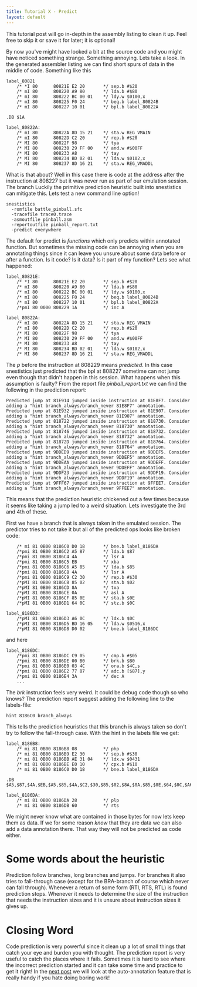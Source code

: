 ```yaml
---
title: Tutorial X - Predict
layout: default
---
```

This tutorial post will go in-depth in the assembly listing to clean it up. Feel free to skip it or save it for later; it is optional!

By now you've might have looked a bit at the source code and you might have noticed something strange. Something annoying. Lets take a look.
In the generated assembler listing we can find short spurs of data in the middle of code. Something like this
~~~~~~~~~~~~~~~~
label_80821
    /* *I 80      80821E E2 20       */ sep.b #$20
    /* mI 80      808220 A9 80       */ lda.b #$80
    /* mI 80      808222 BC 00 01    */ ldy.w $0100,x
    /* mI 80      808225 F0 24       */ beq.b label_80824B
    /* mI 80      808227 10 01       */ bpl.b label_80822A

.DB $1A

label_80822A:
    /* mI 80      80822A 8D 15 21    */ sta.w REG_VMAIN
    /* mI 80      80822D C2 20       */ rep.b #$20
    /* MI 80      80822F 98          */ tya
    /* MI 80      808230 29 FF 00    */ and.w #$00FF
    /* MI 80      808233 A8          */ tay
    /* MI 80      808234 BD 02 01    */ lda.w $0102,x
    /* MI 80      808237 8D 16 21    */ sta.w REG_VMADDL
~~~~~~~~~~~~~~~~
What is that about? Well in this case there is code at the address after the instruction at 808227 but it was never run as part of our emulation session. The branch Luckily the primitive prediction heuristic built into snestistics can mitigate this. Lets test a new command line option!
~~~~~~~~~~~~~~~~
snestistics
  -romfile battle_pinball.sfc
  -tracefile trace0.trace
  -asmoutfile pinball.asm
  -reportoutfile pinball_report.txt
  -predict everywhere
~~~~~~~~~~~~~~~~
The default for predict is *functions* which only predicts within annotated function. But sometimes the missing code can be annoying when you are annotating things since it can leave you unsure about some data before or after a function. Is it code? Is it data? Is it part of my function? Lets see what happened:
~~~~~~~~~~~~~~~~
label_80821E:
    /* *I 80      80821E E2 20       */ sep.b #$20
    /* mI 80      808220 A9 80       */ lda.b #$80
    /* mI 80      808222 BC 00 01    */ ldy.w $0100,x
    /* mI 80      808225 F0 24       */ beq.b label_80824B
    /* mI 80      808227 10 01       */ bpl.b label_80822A
    /*pmI 80 0000 808229 1A          */ inc A

label_80822A:
    /* mI 80      80822A 8D 15 21    */ sta.w REG_VMAIN
    /* mI 80      80822D C2 20       */ rep.b #$20
    /* MI 80      80822F 98          */ tya
    /* MI 80      808230 29 FF 00    */ and.w #$00FF
    /* MI 80      808233 A8          */ tay
    /* MI 80      808234 BD 02 01    */ lda.w $0102,x
    /* MI 80      808237 8D 16 21    */ sta.w REG_VMADDL
~~~~~~~~~~~~~~~~
The *p* before the instruction at 808229 means *predicted*. In this case snestistics just predicted that the bpl at 808227 sometime can not jump even though that didn't happen in this session. What happens when this assumption is faulty? From the report file *pinball_report.txt* we can find the following in the prediction report:
~~~~~~~~~~~~~~~~
Predicted jump at 81E914 jumped inside instruction at 81E8F7. Consider adding a "hint branch_always/branch_never 81E8F7" annotation.
Predicted jump at 81E932 jumped inside instruction at 81E907. Consider adding a "hint branch_always/branch_never 81E907" annotation.
Predicted jump at 818722 jumped inside instruction at 818730. Consider adding a "hint branch_always/branch_never 818730" annotation.
Predicted jump at 818746 jumped inside instruction at 818732. Consider adding a "hint branch_always/branch_never 818732" annotation.
Predicted jump at 81872D jumped inside instruction at 818764. Consider adding a "hint branch_always/branch_never 818764" annotation.
Predicted jump at 9DDED9 jumped inside instruction at 9DDEF5. Consider adding a "hint branch_always/branch_never 9DDEF5" annotation.
Predicted jump at 9DDEAA jumped inside instruction at 9DDEFF. Consider adding a "hint branch_always/branch_never 9DDEFF" annotation.
Predicted jump at 9DDF23 jumped inside instruction at 9DDF19. Consider adding a "hint branch_always/branch_never 9DDF19" annotation.
Predicted jump at 9FFF67 jumped inside instruction at 9FFEE7. Consider adding a "hint branch_always/branch_never 9FFEE7" annotation.
~~~~~~~~~~~~~~~~
This means that the prediction heuristic chickened out a few times because it seems like taking a jump led to a weird situation. Lets investigate the 3rd and 4th of these.

First we have a branch that is always taken in the emulated session. The predictor tries to not take it but all of the predicted ops looks like broken code:
~~~~~~~~~~~~~~~~
    /* mi 81 0B00 8186C0 D0 18       */ bne.b label_8186DA
    /*pmi 81 0B00 8186C2 A5 87       */ lda.b $87
    /*pmi 81 0B00 8186C4 4A          */ lsr A
    /*pmi 81 0B00 8186C5 EB          */ xba
    /*pmi 81 0B00 8186C6 A5 85       */ lda.b $85
    /*pmi 81 0B00 8186C8 4A          */ lsr A
    /*pmi 81 0B00 8186C9 C2 30       */ rep.b #$30
    /*pMI 81 0B00 8186CB 85 02       */ sta.b $02
    /*pMI 81 0B00 8186CD 8A          */ txa
    /*pMI 81 0B00 8186CE 0A          */ asl A
    /*pMI 81 0B00 8186CF 85 0E       */ sta.b $0E
    /*pMI 81 0B00 8186D1 64 0C       */ stz.b $0C

label_8186D3:
    /*pMI 81 0B00 8186D3 A6 0C       */ ldx.b $0C
    /*pMI 81 0B00 8186D5 BD 16 05    */ lda.w $0516,x
    /*pMI 81 0B00 8186D8 D0 02       */ bne.b label_8186DC
~~~~~~~~~~~~~~~~
and here
~~~~~~~~~~~~~~~~
label_8186DC:
    /*pmi 81 0B00 8186DC C9 05       */ cmp.b #$05
    /*pmi 81 0B00 8186DE 00 B0       */ brk.b $B0
    /*pmi 81 0B00 8186E0 03 4C       */ ora.b $4C,s
    /*pmi 81 0B00 8186E2 77 87       */ adc.b [$87],y
    /*pmi 81 0B00 8186E4 3A          */ dec A
    ...
~~~~~~~~~~~~~~~~
The *brk* instruction feels very weird. It could be debug code though so who knows? The prediction report suggest adding the following line to the labels-file:
~~~~~~~~~~~~~~~~
hint 8186C0 branch_always
~~~~~~~~~~~~~~~~
This tells the prediction heuristics that this branch is always taken so don't try to follow the fall-through case. With the hint in the labels file we get:
~~~~~~~~~~~~~~~~
label_8186B8:
    /* mi 81 0B00 8186B8 08          */ php
    /* mi 81 0B00 8186B9 E2 30       */ sep.b #$30
    /* mi 81 0B00 8186BB AE 31 04    */ ldx.w $0431
    /* mi 81 0B00 8186BE E0 10       */ cpx.b #$10
    /* mi 81 0B00 8186C0 D0 18       */ bne.b label_8186DA

.DB $A5,$87,$4A,$EB,$A5,$85,$4A,$C2,$30,$85,$02,$8A,$0A,$85,$0E,$64,$0C,$A6,$0C,$BD,$16,$05,$D0,$02

label_8186DA:
    /* mi 81 0B00 8186DA 28          */ plp
    /* mi 81 0B00 8186DB 60          */ rts
~~~~~~~~~~~~~~~~
We might never know what are contained in those bytes for now lets keep them as data. If we for some reason *know* that they are data we can also add a data annotation there. That way they will not be predicted as code either.

Some words about the heuristic
==============================
Prediction follow branches, long branches and jumps. For branches it also tries to fall-through case (except for the BRA-branch of course which never can fall through). Whenever a return of some form (RTI, RTS, RTL) is found prediction stops. Whenever it needs to determine the size of the instruction that needs the instruction sizes and it is unsure about instruction sizes it gives up.

Closing Word
============
Code prediction is very powerful since it clean up a lot of small things that catch your eye and burden you with thought. The prediction report is very useful to catch the places where it fails. Sometimes it is hard to see where the incorrect prediction started and it can take some time and practice to get it right! In the [next post](tutorial-auto) we will look at the auto-annotation feature that is really handy if you hate doing boring work!
